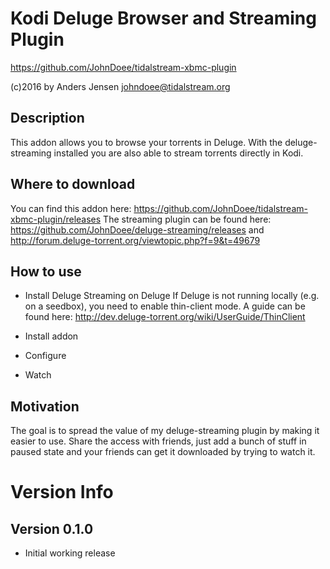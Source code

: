 # Kodi Deluge Browser and Streaming Plugin
https://github.com/JohnDoee/tidalstream-xbmc-plugin

(c)2016 by Anders Jensen <johndoee@tidalstream.org>

## Description

This addon allows you to browse your torrents in Deluge. With the deluge-streaming installed
you are also able to stream torrents directly in Kodi.

## Where to download

You can find this addon here: https://github.com/JohnDoee/tidalstream-xbmc-plugin/releases
The streaming plugin can be found here: https://github.com/JohnDoee/deluge-streaming/releases and http://forum.deluge-torrent.org/viewtopic.php?f=9&t=49679

## How to use

* Install Deluge Streaming on Deluge
If Deluge is not running locally (e.g. on a seedbox), you need to enable thin-client mode. A guide can be found here: http://dev.deluge-torrent.org/wiki/UserGuide/ThinClient

* Install addon
* Configure
* Watch

## Motivation

The goal is to spread the value of my deluge-streaming plugin by making it easier to use.
Share the access with friends, just add a bunch of stuff in paused state and your friends can get it downloaded by trying to watch it.

# Version Info

## Version 0.1.0
* Initial working release
